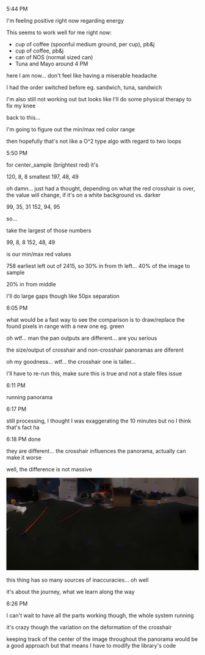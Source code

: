 5:44 PM

I'm feeling positive right now regarding energy

This seems to work well for me right now:

- cup of coffee (spoonful medium ground, per cup), pb&j
- cup of coffee, pb&j
- can of NOS (normal sized can)
- Tuna and Mayo around 4 PM

here I am now... don't feel like having a miserable headache

I had the order switched before eg. sandwich, tuna, sandwich

I'm also still not working out but looks like I'll do some physical therapy to fix my knee

back to this...

I'm going to figure out the min/max red color range

then hopefully that's not like a O^2 type algo with regard to two loops

5:50 PM

for center_sample (brightest red) it's

120, 8, 8 smallest
197, 48, 49

oh damn... just had a thought, depending on what the red crosshair is over, the value will change, if it's on a white background vs. darker

99, 35, 31
152, 94, 95

so...

take the largest of those numbers

99, 8, 8
152, 48, 49

is our min/max red values

758 earliest left out of 2415, so 30% in from th left... 40% of the image to sample

20% in from middle

I'll do large gaps though like 50px separation

6:05 PM

what would be a fast way to see the comparison is to draw/replace the found pixels in range with a new one eg. green

oh wtf... man the pan outputs are different... are you serious

the size/output of crosshair and non-crosshair panoramas are diferent

oh my goodness... wtf... the crosshair one is taller...

I'll have to re-run this, make sure this is true and not a stale files issue

6:11 PM

running panorama

6:17 PM

still processing, I thought I was exaggerating the 10 minutes but no I think that's fact ha

6:18 PM done

they are different... the crosshair influences the panorama, actually can make it worse

well, the difference is not massive

<img src="../../images/crosshair-diff.gif"/>

this thing has so many sources of inaccuracies... oh well

it's about the journey, what we learn along the way

6:26 PM

I can't wait to have all the parts working though, the whole system running

it's crazy though the variation on the deformation of the crosshair

keeping track of the center of the image throughout the panorama would be a good approach but that means I have to modify the library's code



